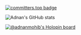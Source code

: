 [![committers.top badge](https://user-badge.committers.top/uae_private/AdnanMuhib.svg)](https://user-badge.committers.top/uae_private/AdnanMuhib)

![Adnan's GitHub stats](https://github-readme-stats.vercel.app/api?username=AdnanMuhib&count_private=true&show_icons=true&theme=dark)


[![@adnanmohib's Holopin board](https://holopin.io/api/user/board?user=adnanmohib)](https://holopin.io/@adnanmohib)
